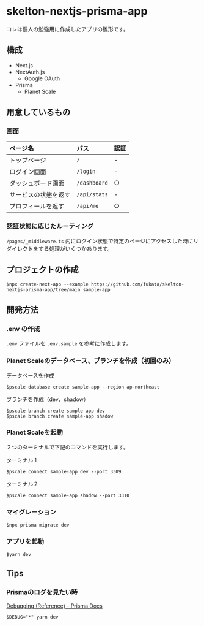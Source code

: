 # skelton-nextjs-prisma-app

コレは個人の勉強用に作成したアプリの雛形です。

## 構成

- Next.js
- NextAuth.js
  - Google OAuth
- Prisma
  - Planet Scale

## 用意しているもの

### 画面

| ページ名       | パス           | 認証  |
|:-----------|:-------------|:----|
| トップページ     | `/`          | -   |
| ログイン画面     | `/login`     | -   |
| ダッシュボード画面  | `/dashboard` | ○   |
| サービスの状態を返す | `/api/stats` | -   | 
| プロフィールを返す  | `/api/me`    | ○   | 

### 認証状態に応じたルーティング

`/pages/_middleware.ts` 内にログイン状態で特定のページにアクセスした時にリダイレクトをする処理がいくつかあります。

## プロジェクトの作成

```shell
$npx create-next-app --example https://github.com/fukata/skelton-nextjs-prisma-app/tree/main sample-app
```

## 開発方法

### .env の作成

`.env` ファイルを `.env.sample` を参考に作成します。

### Planet Scaleのデータベース、ブランチを作成（初回のみ）

データベースを作成

```shell
$pscale database create sample-app --region ap-northeast
```

ブランチを作成（dev、shadow）

```shell
$pscale branch create sample-app dev
$pscale branch create sample-app shadow
```

### Planet Scaleを起動

２つのターミナルで下記のコマンドを実行します。

ターミナル１

```shell
$pscale connect sample-app dev --port 3309
```

ターミナル２

```shell
$pscale connect sample-app shadow --port 3310
```

### マイグレーション

```shell
$npx prisma migrate dev
```

### アプリを起動

```shell
$yarn dev
```

## Tips

### Prismaのログを見たい時

[Debugging (Reference) - Prisma Docs](https://www.prisma.io/docs/concepts/components/prisma-client/debugging)

```shell
$DEBUG="*" yarn dev
```
